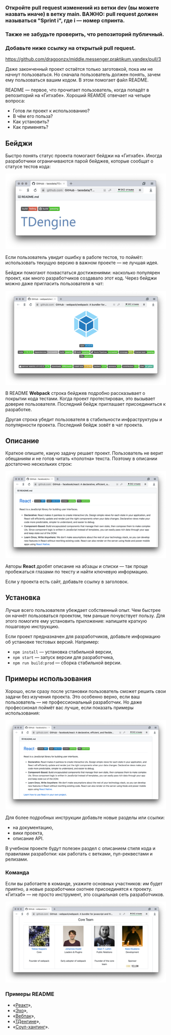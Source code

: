 ### Откройте pull request изменений из ветки dev (вы можете назвать иначе) в ветку main. ВАЖНО: pull request должен называться "Sprint i", где i — номер спринта.
### Также не забудьте проверить, что репозиторий публичный.
### Добавьте ниже ссылку на открытый pull request.
https://github.com/dragoonzx/middle.messenger.praktikum.yandex/pull/3



Даже законченный проект остаётся только заготовкой, пока им не начнут пользоваться. Но сначала пользователь должен понять, зачем ему пользоваться вашим кодом. В этом помогает файл README.

README — первое, что прочитает пользователь, когда попадёт в репозиторий на «Гитхабе». Хороший REAMDE отвечает на четыре вопроса:

- Готов ли проект к использованию?
- В чём его польза?
- Как установить?
- Как применять?

## Бейджи

Быстро понять статус проекта помогают бейджи на «Гитхабе». Иногда разработчики ограничиваются парой бейджев, которые сообщат о статусе тестов кода:

![Бэйджи](https://github.com/yandex-praktikum/mf.messenger.praktikum.yandex.images/blob/master/mf/b.png)

Если пользователь увидит ошибку в работе тестов, то поймёт: использовать текущую версию в важном проекте — не лучшая идея.

Бейджи помогают похвастаться достижениями: насколько популярен проект, как много разработчиков создавало этот код. Через бейджи можно даже пригласить пользователя в чат:

![Версии](https://github.com/yandex-praktikum/mf.messenger.praktikum.yandex.images/blob/master/mf/vers.png)

В README **Webpack** строка бейджев подробно рассказывает о покрытии кода тестами. Когда проект протестирован, это вызывает доверие пользователя. Последний бейдж приглашает присоединиться к разработке. 

Другая строка убедит пользователя в стабильности инфраструктуры и популярности проекта. Последний бейдж зовёт в чат проекта.

## Описание

Краткое опишите, какую задачу решает проект. Пользователь не верит обещаниям и не готов читать «полотна» текста. Поэтому в описании достаточно нескольких строк:

![Описание](https://github.com/yandex-praktikum/mf.messenger.praktikum.yandex.images/blob/master/mf/desc.png)

Авторы **React** дробят описание на абзацы и списки — так проще пробежаться глазами по тексту и найти ключевую информацию.

Если у проекта есть сайт, добавьте ссылку в заголовок.

## Установка

Лучше всего пользователя убеждает собственный опыт. Чем быстрее он начнёт пользоваться проектом, тем раньше почувствует пользу. Для этого помогите ему установить приложение: напишите краткую пошаговую инструкцию.

Если проект предназначен для разработчиков, добавьте информацию об установке тестовых версий. Например:

- `npm install` — установка стабильной версии,
- `npm start` — запуск версии для разработчика,
- `npm run build:prod` — сборка стабильной версии.

## **Примеры использования**

Хорошо, если сразу после установки пользователь сможет решить свои задачи без изучения проекта. Это особенно верно, если ваш пользователь — не профессиональный разработчик. Но даже профессионал поймёт вас лучше, если показать примеры использования:

![Ссылки](https://github.com/yandex-praktikum/mf.messenger.praktikum.yandex.images/blob/master/mf/link.png)

Для более подробных инструкции добавьте новые разделы или ссылки:

- на документацию,
- вики проекта,
- описание API.

В учебном проекте будут полезен раздел с описанием стиля кода и правилами разработки: как работать с ветками, пул-реквестами и релизами.

### **Команда**

Если вы работаете в команде, укажите основных участников: им будет приятно, а новые разработчики охотнее присоединятся к проекту. «Гитхаб» — не просто инструмент, это социальная сеть разработчиков.

![Команда](https://github.com/yandex-praktikum/mf.messenger.praktikum.yandex.images/blob/master/mf/team.png)

### **Примеры README**

- «[Реакт](https://github.com/facebook/react)»,
- «[Эхо](https://github.com/labstack/echo)»,
- «[Вебпак](https://github.com/webpack/webpack)»,
- «[ТДенгине](https://github.com/taosdata/TDengine)»,
- «[Соул-хантинг](https://github.com/vladpereskokov/soul-hunting/)».
